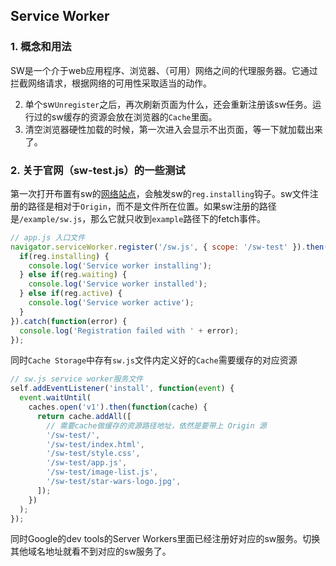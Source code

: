 ## Service Worker

### 1. 概念和用法
SW是一个介于web应用程序、浏览器、（可用）网络之间的代理服务器。它通过拦截网络请求，根据网络的可用性采取适当的动作。

2. 单个sw`Unregister`之后，再次刷新页面为什么，还会重新注册该sw任务。运行过的sw缓存的资源会放在浏览器的`Cache`里面。
3. 清空浏览器硬性加载的时候，第一次进入会显示不出页面，等一下就加载出来了。

### 2. 关于官网（sw-test.js）的一些测试
第一次打开布置有sw的[网络站点](https://mdn.github.io/sw-test/)，会触发sw的`reg.installing`钩子。sw文件注册的路径是相对于`Origin`，而不是文件所在位置。如果sw注册的路径是`/example/sw.js`，那么它就只收到`example`路径下的fetch事件。
```js
// app.js 入口文件
navigator.serviceWorker.register('/sw.js', { scope: '/sw-test' }).then(function(reg) {
  if(reg.installing) {
    console.log('Service worker installing');
  } else if(reg.waiting) {
    console.log('Service worker installed');
  } else if(reg.active) {
    console.log('Service worker active');
  }
}).catch(function(error) {
  console.log('Registration failed with ' + error);
});
```
同时`Cache Storage`中存有`sw.js`文件内定义好的`Cache`需要缓存的对应资源
```js
// sw.js service worker服务文件
self.addEventListener('install', function(event) {
  event.waitUntil(
    caches.open('v1').then(function(cache) {
      return cache.addAll([
        // 需要cache做缓存的资源路径地址，依然是要带上 Origin 源
        '/sw-test/',
        '/sw-test/index.html',
        '/sw-test/style.css',
        '/sw-test/app.js',
        '/sw-test/image-list.js',
        '/sw-test/star-wars-logo.jpg',
      ]);
    })
  );
});
```
同时Google的dev tools的Server Workers里面已经注册好对应的sw服务。切换其他域名地址就看不到对应的sw服务了。
